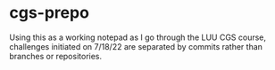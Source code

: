 # cgs-prepo
Using this as a working notepad as I go through the LUU CGS course, challenges initiated on 7/18/22 are separated by commits rather than branches or repositories.
